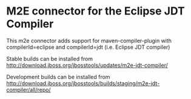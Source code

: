 M2E connector for the Eclipse JDT Compiler
==========================================

This m2e connector adds support for maven-compiler-plugin with compilerId=eclipse and compilerId=jdt (i.e. Eclipse JDT compiler)

Stable builds can be installed from http://download.jboss.org/jbosstools/updates/m2e-jdt-compiler/

Development builds can be installed from http://download.jboss.org/jbosstools/builds/staging/m2e-jdt-compiler/all/repo/